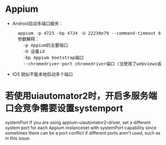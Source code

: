 # Appium
* Android启动多端口服务：
  <pre>
    appium -p 4723 -bp 4724 -U 22238e79 --command-timeout 600
    参数解释：
      -p Appium的主要端口
      -U 设备id
      -bp Appium bootstrap端口
      --chromedriver-port chromedriver端口（当使用了webviews或者chrome）
  </pre>
* IOS 貌似不能本地启动多个端口

# 若使用uiautomator2时，开启多服务端口会竞争需要设置systemport
systemPort If you are using appium-uiautomator2-driver, set a different system port for each Appium instanceset with systemPort capability since sometimes there can be a port conflict if different ports aren't used, such as in this issue.


